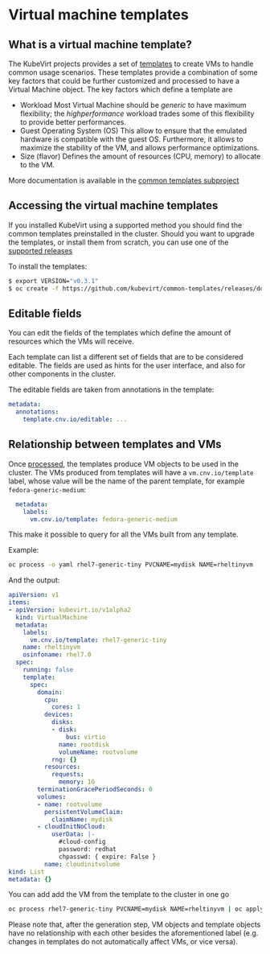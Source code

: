 # Virtual machine templates

## What is a virtual machine template?

The KubeVirt projects provides a set of [templates](https://docs.okd.io/latest/dev_guide/templates.html) to create VMs to handle common usage scenarios.
These templates provide a combination of some key factors that could be further customized and processed to have a Virtual Machine object.
The key factors which define a template are

- Workload
  Most Virtual Machine should be *generic* to have maximum flexibility; the *highperformance* workload trades some of this flexibility to
  provide better performances.
- Guest Operating System (OS)
  This allow to ensure that the emulated hardware is compatible with the guest OS. Furthermore, it allows to maximize the stability
  of the VM, and allows performance optimizations.
- Size (flavor) 
  Defines the amount of resources (CPU, memory) to allocate to the VM.

More documentation is available in the [common templates subproject](https://github.com/kubevirt/common-templates)

## Accessing the virtual machine templates

If you installed KubeVirt using a supported method you should find the common templates preinstalled in the cluster.
Should you want to upgrade the templates, or install them from scratch, you can use one of the [supported releases](https://github.com/kubevirt/common-templates/releases)

To install the templates:
```bash
$ export VERSION="v0.3.1"
$ oc create -f https://github.com/kubevirt/common-templates/releases/download/$VERSION/common-templates-$VERSION.yaml
```

## Editable fields

You can edit the fields of the templates which define the amount of resources which the VMs will receive.

Each template can list a different set of fields that are to be considered editable.
The fields are used as hints for the user interface, and also for other components in the cluster.

The editable fields are taken from annotations in the template:
```yaml
metadata:
  annotations:
    template.cnv.io/editable: ...
```

## Relationship between templates and VMs

Once [processed](https://docs.openshift.com/enterprise/3.0/dev_guide/templates.html#creating-from-templates-using-the-cli), the templates produce VM objects to be
used in the cluster. The VMs produced from templates will have a `vm.cnv.io/template` label, whose value will be the name of the parent template,
for example `fedora-generic-medium`:
```yaml
  metadata:
    labels:
      vm.cnv.io/template: fedora-generic-medium
```
This make it possible to query for all the VMs built from any template.

Example:
```bash
oc process -o yaml rhel7-generic-tiny PVCNAME=mydisk NAME=rheltinyvm
```

And the output:
```yaml
apiVersion: v1
items:
- apiVersion: kubevirt.io/v1alpha2
  kind: VirtualMachine
  metadata:
    labels:
      vm.cnv.io/template: rhel7-generic-tiny
    name: rheltinyvm
    osinfoname: rhel7.0
  spec:
    running: false
    template:
      spec:
        domain:
          cpu:
            cores: 1
          devices:
            disks:
            - disk:
                bus: virtio
              name: rootdisk
              volumeName: rootvolume
            rng: {}
          resources:
            requests:
              memory: 1G
        terminationGracePeriodSeconds: 0
        volumes:
        - name: rootvolume
          persistentVolumeClaim:
            claimName: mydisk
        - cloudInitNoCloud:
            userData: |-
              #cloud-config
              password: redhat
              chpasswd: { expire: False }
          name: cloudinitvolume
kind: List
metadata: {}
```

You can add add the VM from the template to the cluster in one go
```bash
oc process rhel7-generic-tiny PVCNAME=mydisk NAME=rheltinyvm | oc apply -f -
```

Please note that, after the generation step, VM objects and template objects have no relationship with each other besides the aforementioned label (e.g. changes
in templates do not automatically affect VMs, or vice versa).
